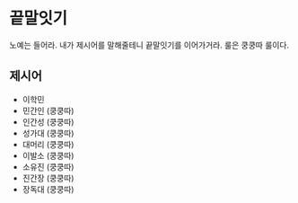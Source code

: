 # 끝말잇기

노예는 들어라. 내가 제시어를 말해줄테니 끝말잇기를 이어가거라. 룰은 쿵쿵따 룰이다.



## 제시어

+ 이학민
+ 민간인 (쿵쿵따)
+ 인간성 (쿵쿵따)
+ 성가대 (쿵쿵따)
+ 대머리 (쿵쿵따)
+ 이발소 (쿵쿵따)
+ 소유진 (쿵쿵따)
+ 진간장 (쿵쿵따)
+ 장독대 (쿵쿵따)

